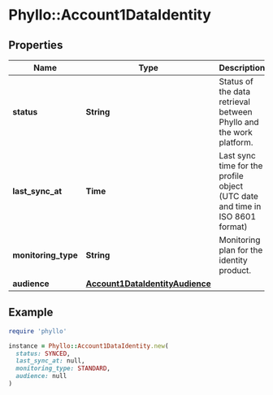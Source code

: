# Phyllo::Account1DataIdentity

## Properties

| Name | Type | Description | Notes |
| ---- | ---- | ----------- | ----- |
| **status** | **String** | Status of the data retrieval between Phyllo and the work platform. |  |
| **last_sync_at** | **Time** | Last sync time for the profile object (UTC date and time in ISO 8601 format) | [optional] |
| **monitoring_type** | **String** | Monitoring plan for the identity product. |  |
| **audience** | [**Account1DataIdentityAudience**](Account1DataIdentityAudience.md) |  | [optional] |

## Example

```ruby
require 'phyllo'

instance = Phyllo::Account1DataIdentity.new(
  status: SYNCED,
  last_sync_at: null,
  monitoring_type: STANDARD,
  audience: null
)
```

